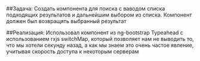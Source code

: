 ##Задача:
Создать компонента для поиска с ваводом списка подходящих результатов и дальнейшим выбором из списка. Компонент должен был возвращять выбранный результат


##Реализация:
Использовал компонент из ng-bootstrap Typeahead с использованием rxjs switchMap, который позволяет нам не выводить то, что мы хотели секунду назад, а как мы знаем это очень частое явление, учитывая скорость доступа к некоторым серверам
